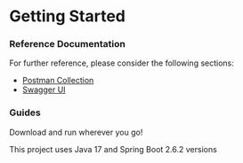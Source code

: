 # Getting Started

### Reference Documentation

For further reference, please consider the following sections:

* [Postman Collection](https://www.getpostman.com/collections/263f391c653f150136d3)
* [Swagger UI](http://localhost:8080/swagger-ui.html)

### Guides

Download and run wherever you go!

This project uses Java 17 and Spring Boot 2.6.2 versions

